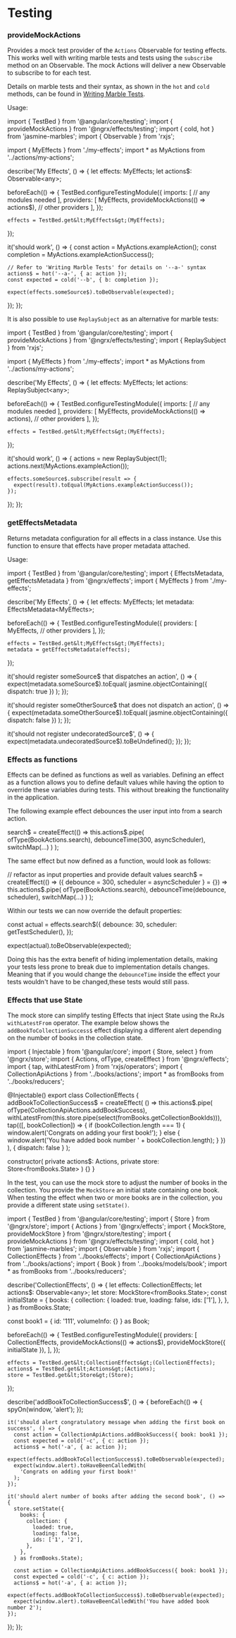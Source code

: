 # Testing

### provideMockActions

Provides a mock test provider of the `Actions` Observable for testing effects. This works well with writing
marble tests and tests using the `subscribe` method on an Observable. The mock Actions will deliver a new Observable to subscribe to for each test.

Details on marble tests and their syntax, as shown in the `hot` and `cold` methods, can be found in [Writing Marble Tests](https://github.com/ReactiveX/rxjs/blob/master/doc/writing-marble-tests.md).

Usage:

<code-example header="my.effects.spec.ts">
import { TestBed } from '@angular/core/testing';
import { provideMockActions } from '@ngrx/effects/testing';
import { cold, hot } from 'jasmine-marbles';
import { Observable } from 'rxjs';

import { MyEffects } from './my-effects';
import * as MyActions from '../actions/my-actions';

describe('My Effects', () => {
  let effects: MyEffects;
  let actions$: Observable&lt;any&gt;;

  beforeEach(() => {
    TestBed.configureTestingModule({
      imports: [
        // any modules needed
      ],
      providers: [
        MyEffects,
        provideMockActions(() => actions$),
        // other providers
      ],
    });

    effects = TestBed.get&lt;MyEffects&gt;(MyEffects);
  });

  it('should work', () => {
    const action = MyActions.exampleAction();
    const completion = MyActions.exampleActionSuccess();

    // Refer to 'Writing Marble Tests' for details on '--a-' syntax
    actions$ = hot('--a-', { a: action });
    const expected = cold('--b', { b: completion });

    expect(effects.someSource$).toBeObservable(expected);
  });
});
</code-example>

It is also possible to use `ReplaySubject` as an alternative for marble tests:

<code-example header="my.effects.spec.ts">
import { TestBed } from '@angular/core/testing';
import { provideMockActions } from '@ngrx/effects/testing';
import { ReplaySubject } from 'rxjs';

import { MyEffects } from './my-effects';
import * as MyActions from '../actions/my-actions';

describe('My Effects', () => {
  let effects: MyEffects;
  let actions: ReplaySubject&lt;any&gt;;

  beforeEach(() => {
    TestBed.configureTestingModule({
      imports: [
        // any modules needed
      ],
      providers: [
        MyEffects,
        provideMockActions(() => actions),
        // other providers
      ],
    });

    effects = TestBed.get&lt;MyEffects&gt;(MyEffects);
  });

  it('should work', () => {
    actions = new ReplaySubject(1);
    actions.next(MyActions.exampleAction());

    effects.someSource$.subscribe(result => {
      expect(result).toEqual(MyActions.exampleActionSuccess());
    });
  });
});
</code-example>

### getEffectsMetadata

Returns metadata configuration for all effects in a class instance.
Use this function to ensure that effects have proper metadata attached.

Usage:

<code-example header="my.effects.spec.ts">
import { TestBed } from '@angular/core/testing';
import { EffectsMetadata, getEffectsMetadata } from '@ngrx/effects';
import { MyEffects } from './my-effects';

describe('My Effects', () => {
  let effects: MyEffects;
  let metadata: EffectsMetadata&lt;MyEffects&gt;;

  beforeEach(() => {
    TestBed.configureTestingModule({
      providers: [
        MyEffects,
        // other providers
      ],
    });

    effects = TestBed.get&lt;MyEffects&gt;(MyEffects);
    metadata = getEffectsMetadata(effects);
  });

  it('should register someSource$ that dispatches an action', () => {
    expect(metadata.someSource$).toEqual(
      jasmine.objectContaining({ dispatch: true })
    );
  });

  it('should register someOtherSource$ that does not dispatch an action', () => {
    expect(metadata.someOtherSource$).toEqual(
      jasmine.objectContaining({ dispatch: false })
    );
  });

  it('should not register undecoratedSource$', () => {
    expect(metadata.undecoratedSource$).toBeUndefined();
  });
});
</code-example>

### Effects as functions

Effects can be defined as functions as well as variables. Defining an effect as a function allows you to define default values while having the option to override these variables during tests. This without breaking the functionality in the application.

The following example effect debounces the user input into from a search action.

<code-example header="my.effects.spec.ts">
search$ = createEffect(() =>
  this.actions$.pipe(
    ofType(BookActions.search),
    debounceTime(300, asyncScheduler),
    switchMap(...)
  )
);
</code-example>

The same effect but now defined as a function, would look as follows:

<code-example header="my.effects.spec.ts">
// refactor as input properties and provide default values
search$ = createEffect(() => ({
  debounce = 300,
  scheduler = asyncScheduler
} = {}) =>
  this.actions$.pipe(
    ofType(BookActions.search),
    debounceTime(debounce, scheduler),
    switchMap(...)
  )
);
</code-example>

Within our tests we can now override the default properties:

<code-example header="my.effects.spec.ts">
const actual = effects.search$({
  debounce: 30,
  scheduler: getTestScheduler(),
});

expect(actual).toBeObservable(expected);
</code-example>

Doing this has the extra benefit of hiding implementation details, making your tests less prone to break due to implementation details changes. Meaning that if you would change the `debounceTime` inside the effect your tests wouldn't have to be changed,these tests would still pass.

### Effects that use State

The mock store can simplify testing Effects that inject State using the RxJs `withLatestFrom` operator.  The example below shows the `addBookToCollectionSuccess$` effect displaying a different alert depending on the number of books in the collection state.

<code-example header="collection.effects.ts">
import { Injectable } from '@angular/core';
import { Store, select } from '@ngrx/store';
import { Actions, ofType, createEffect } from '@ngrx/effects';
import { tap, withLatestFrom } from 'rxjs/operators';
import { CollectionApiActions } from '../books/actions';
import * as fromBooks from '../books/reducers';

@Injectable()
export class CollectionEffects {
  addBookToCollectionSuccess$ = createEffect(
    () =>
      this.actions$.pipe(
        ofType(CollectionApiActions.addBookSuccess),
        withLatestFrom(this.store.pipe(select(fromBooks.getCollectionBookIds))),
        tap(([, bookCollection]) => {
          if (bookCollection.length === 1) {
            window.alert('Congrats on adding your first book!');
          } else {
            window.alert('You have added book number ' + bookCollection.length);
          }
        })
      ),
    { dispatch: false }
  );

  constructor(
    private actions$: Actions,
    private store: Store&lt;fromBooks.State&gt;
  ) {}
}
</code-example>

In the test, you can use the mock store to adjust the number of books in the collection.  You provide the `MockStore` an initial state containing one book. When testing the effect when two or more books are in the collection, you provide a different state using `setState()`.

<code-example header="collection.effects.spec.ts">
import { TestBed } from '@angular/core/testing';
import { Store } from '@ngrx/store';
import { Actions } from '@ngrx/effects';
import { MockStore, provideMockStore } from '@ngrx/store/testing';
import { provideMockActions } from '@ngrx/effects/testing';
import { cold, hot } from 'jasmine-marbles';
import { Observable } from 'rxjs';
import { CollectionEffects } from '../books/effects';
import { CollectionApiActions } from '../books/actions';
import { Book } from '../books/models/book';
import * as fromBooks from '../books/reducers';

describe('CollectionEffects', () => {
  let effects: CollectionEffects;
  let actions$: Observable&lt;any&gt;;
  let store: MockStore&lt;fromBooks.State&gt;;
  const initialState = {
    books: {
      collection: {
        loaded: true,
        loading: false,
        ids: ['1'],
      },
    },
  } as fromBooks.State;

  const book1 = { id: '111', volumeInfo: {} } as Book;

  beforeEach(() => {
    TestBed.configureTestingModule({
      providers: [
        CollectionEffects,
        provideMockActions(() => actions$),
        provideMockStore({ initialState }),
      ],
    });

    effects = TestBed.get&lt;CollectionEffects&gt;(CollectionEffects);
    actions$ = TestBed.get&lt;Actions&gt;(Actions);
    store = TestBed.get&lt;Store&gt;(Store);
  });

  describe('addBookToCollectionSuccess$', () => {
    beforeEach(() => {
      spyOn(window, 'alert');
    });

    it('should alert congratulatory message when adding the first book on success', () => {
      const action = CollectionApiActions.addBookSuccess({ book: book1 });
      const expected = cold('-c', { c: action });
      actions$ = hot('-a', { a: action });
      expect(effects.addBookToCollectionSuccess$).toBeObservable(expected);
      expect(window.alert).toHaveBeenCalledWith(
        'Congrats on adding your first book!'
      );
    });

    it('should alert number of books after adding the second book', () => {
      store.setState({
        books: {
          collection: {
            loaded: true,
            loading: false,
            ids: ['1', '2'],
          },
        },
      } as fromBooks.State);

      const action = CollectionApiActions.addBookSuccess({ book: book1 });
      const expected = cold('-c', { c: action });
      actions$ = hot('-a', { a: action });
      expect(effects.addBookToCollectionSuccess$).toBeObservable(expected);
      expect(window.alert).toHaveBeenCalledWith('You have added book number 2');
    });
  });
});
</code-example>
